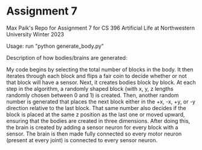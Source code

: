 # Assignment 7
Max Paik's  Repo for Assignment 7 for CS 396 Artificial Life at Northwestern University Winter 2023

Usage: run "python generate_body.py"

Description of how bodies/brains are generated:

My code begins by selecting the total number of blocks in the body. It then iterates through each block and flips a fair coin to decide whether or not that block will have a sensor. Next, it creates bodies block by block. At each step in the algorithm, a randomly shaped block (with x, y, z lengths randomly chosen between 0 and 1) is created. Then, another random number is generated that places the next block either in the +x, -x, +y, or -y direction relative to the last block. That same number also decides if the block is placed at the same z position as the last one or moved upward, ensuring that the bodies are created in three dimensions. After doing this, the brain is created by adding a sensor neuron for every block with a sensor. The brain is then made fully connected so every motor neuron (present at every joint) is connected to every sensor neuron. 
